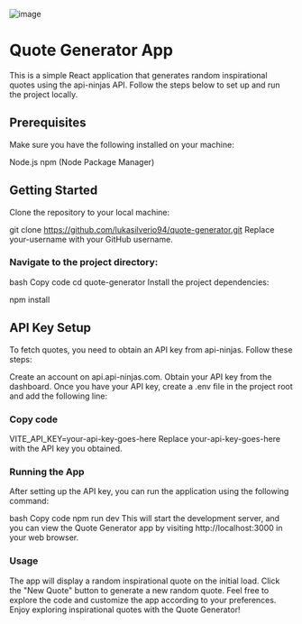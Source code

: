 ![image](https://github.com/lukasilverio94/quote-generator/assets/117397454/01fa7141-0423-4587-af11-7200669437db)

# Quote Generator App
This is a simple React application that generates random inspirational quotes using the api-ninjas API. Follow the steps below to set up and run the project locally.

## Prerequisites
Make sure you have the following installed on your machine:

Node.js
npm (Node Package Manager)

## Getting Started
Clone the repository to your local machine:

git clone https://github.com/lukasilverio94/quote-generator.git
Replace your-username with your GitHub username.

### Navigate to the project directory:

bash
Copy code
cd quote-generator
Install the project dependencies:

npm install

## API Key Setup
To fetch quotes, you need to obtain an API key from api-ninjas. Follow these steps:

Create an account on api.api-ninjas.com.
Obtain your API key from the dashboard.
Once you have your API key, create a .env file in the project root and add the following line:

### Copy code
VITE_API_KEY=your-api-key-goes-here
Replace your-api-key-goes-here with the API key you obtained.

### Running the App
After setting up the API key, you can run the application using the following command:

bash
Copy code
npm run dev
This will start the development server, and you can view the Quote Generator app by visiting http://localhost:3000 in your web browser.

### Usage
The app will display a random inspirational quote on the initial load.
Click the "New Quote" button to generate a new random quote.
Feel free to explore the code and customize the app according to your preferences. Enjoy exploring inspirational quotes with the Quote Generator!
